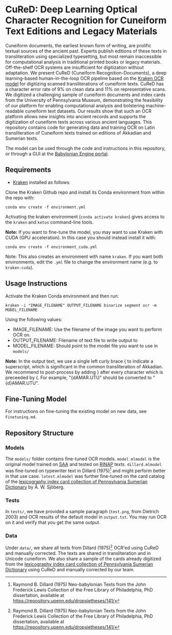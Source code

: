 # CuReD: Deep Learning Optical Character Recognition for Cuneiform Text Editions and Legacy Materials

Cuneiform documents, the earliest known form of writing, are prolific textual sources of the ancient past. Experts publish editions of these texts in transliteration using specialized typesetting, but most remain inaccessible for computational analysis in traditional printed books or legacy materials. Off-the-shelf OCR systems are insufficient for digitization without adaptation. We present CuReD (Cuneiform Recognition-Documents), a deep learning-based human-in-the-loop OCR pipeline based on the [Kraken OCR model](https://github.com/mittagessen/kraken) for digitizing scanned transliterations of cuneiform texts. CuReD has a character error rate of 9\% on clean data and 11\% on representative scans. We digitized a challenging sample of cuneiform documents and index cards from the University of Pennsylvania Museum, demonstrating the feasibility of our platform for enabling computational analysis and bolstering machine-readable cuneiform text datasets. Our results show that such an OCR platform allows new insights into ancient records and supports the digitization of cuneiform texts across various ancient languages. This repository contains code for generating data and training OCR on Latin transliteration of Cuneiform texts trained on editions of Akkadian and Sumerian texts.

The model can be used through the code and instructions in this repository, or through a GUI at the [Babylonian Engine portal](https://ben-digpasts.com/cured).

## Requirements

* [Kraken](https://github.com/mittagessen/kraken) installed as follows:

Clone the Kraken Github repo and install its Conda environment from within the repo with:

`conda env create -f environment.yml`

Activating the kraken environment (`conda activate kraken`) gives access to the `kraken` and `ketos` command-line tools.

**Note:** If you want to fine-tune the model, you may want to use Kraken with CUDA (GPU acceleration). In this case you should instead install it with:

`conda env create -f environment_cuda.yml`

Note: This also creates an environment with name `kraken`. If you want both environments, edit the `.yml` file to change the environment name (e.g. to `kraken-cuda`).

## Usage Instructions

Activate the Kraken Conda environment and then run:

`kraken -i "IMAGE_FILENAME" OUTPUT_FILENAME binarize segment ocr -m MODEL_FILENAME`

Using the following values:
* IMAGE_FILENAME: Use the filename of the image you want to perform OCR on.
* OUTPUT_FILENAME: Filename of text file to write output to
* MODEL_FILENAME: Should point to the model file you want to use in `models/`

**Note:** In the output text, we use a single left curly brace { to indicate a superscript, which is significant in the common transliteration of Akkadian. We recommend to post-process by adding } after every character which is preceeded by {. For example, "{dAMAR.UTU" should be converted to "{d}AMAR.UTU".

## Fine-Tuning Model

For instructions on fine-tuning the existing model on new data, see `Finetuning.md`.

## Repository Structure

### Models

The `models/` folder contains fine-tuned OCR models. `model.mlmodel` is the original model trained on [SAA](https://oracc.museum.upenn.edu/saao/) and tested on [RINAP](https://oracc.museum.upenn.edu/rinap/) texts. `dillard.mlmodel` was fine-tuned on typewriter text in Dillard (1975)[^1] and might perform better in that use case. `latest.mlmodel` was further fine-tuned on the card catalog of the [lexicography index card collection of Pennsylvania Sumerian Dictionary](https://doi.org/10.5282/ubm/data.417) by Å. W. Sjöberg.

### Tests

In `tests/`, we have provided a sample paragraph (`test.png`, from Dietrich 2003) and OCR results of the default model in `output.txt`. You may run OCR on it and verify that you get the same output.

### Data

Under `data/`, we share all texts from Dillard (1975)[^1] OCR'ed using CuReD and manually corrected. The texts are shared in transliteration and in Unicode cuneiform. We also share a sample of the cards already digitized from the [lexicography index card collection of Pennsylvania Sumerian Dictionary](https://doi.org/10.5282/ubm/data.417) using CuReD and manually corrected by our team.

[^1]: Raymond B. Dillard (1975) Neo-babylonian Texts from the John Frederick Lewis Collection of the Free Library of Philadelphia, PhD dissertation, available at <https://repository.upenn.edu/dropsietheses/141/>
